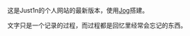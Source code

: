 <!--
Title|About
Id|about
Date|2015-08-15 14:33:00
Status|Publish
Type|Page
Tags|about
Excerpt|about
-->

这是Just1n的个人网站的最新版本，使用[Jog](https://github.com/Just1n/Jog)搭建。

文字只是一个记录的过程，而过程都是回忆里经常会忘记的东西。
